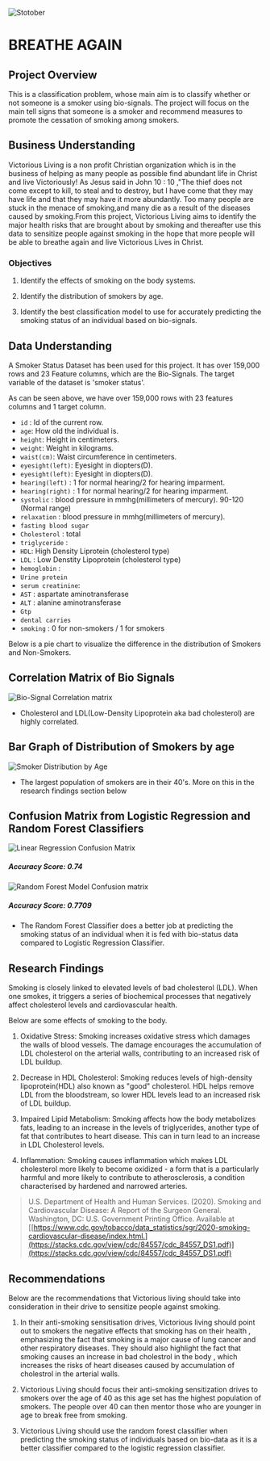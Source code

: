 ![Stotober](https://encrypted-tbn0.gstatic.com/images?q=tbn:ANd9GcRt7m3E67ogwWOfRoEU9EtJsnZ80bWI0j2FPQ&s)

# BREATHE AGAIN

## Project Overview
This is a classification problem, whose main aim is to classify whether or not someone is a smoker using bio-signals. The project will focus on the main tell signs that someone is a smoker and recommend measures to promote the cessation of smoking among smokers.


## Business Understanding 

Victorious Living is a non profit Christian organization which is in the business of helping as many people as possible find abundant life in Christ and live Victoriously! As Jesus said in John 10 : 10 ,"The thief does not come except to kill, to steal and to destroy, but I have come that they may have life and that they may have it more abundantly. Too many people are stuck in the menace of smoking,and many die as a result of the diseases caused by smoking.From this project, Victorious Living aims to identify the major health risks that are brought about by smoking and thereafter use this data to sensitize people against smoking in the hope that more people will be able to breathe again and live Victorious Lives in Christ.


### Objectives
1. Identify the effects of smoking on the body systems.  

2. Identify the distribution of smokers by age.

3. Identify the best classification model to use for accurately predicting the smoking status of an individual based on bio-signals.

## Data Understanding

A Smoker Status Dataset has been used for this project. It has over 159,000 rows and 23 Feature columns, which are the Bio-Signals. The target variable of the dataset is 'smoker status'.

As can be seen above, we have over 159,000 rows with 23 features columns and 1 target column. 
- `id` : Id of the current row.
- `age`: How old the individual is.
- `height`: Height in centimeters.
- `weight`: Weight in kilograms.
- `waist(cm)`: Waist circumference in centimeters.
- `eyesight(left)`: Eyesight in diopters(D).
- `eyesight(left)`: Eyesight in diopters(D).
- `hearing(left)` : 1 for normal hearing/2 for hearing imparment.
- `hearing(right)` : 1 for normal hearing/2 for hearing imparment.
- `systolic` : blood pressure in mmhg(millimeters of mercury). 90-120 (Normal range)
- `relaxation` : blood pressure in mmhg(millimeters of mercury).
- `fasting blood sugar` 
- `Cholesterol` : total
- `triglyceride` : 
- `HDL`: High Density Liprotein (cholesterol type)
- `LDL` : Low Denstity Lipoprotein (cholesterol type)
- `hemoglobin` :
- `Urine protein` 
- `serum creatinine`:
- `AST` : aspartate aminotransferase
- `ALT` : alanine aminotransferase
- `Gtp` 
- `dental carries` 
- `smoking` : 0 for non-smokers / 1 for smokers

Below is a pie chart to visualize the difference in the distribution of Smokers and Non-Smokers.


## Correlation Matrix of Bio Signals

![Bio-Signal Correlation matrix](Bio-status_correlation_matrix.png)

- Cholesterol and LDL(Low-Density Lipoprotein aka bad cholesterol) are highly correlated.

## Bar Graph of Distribution of Smokers by age

![Smoker Distribution by Age](number_of_smokers_by_age.png)

- The largest population of smokers are in their 40's.
  More on this in the research findings section below


## Confusion Matrix from Logistic Regression and Random Forest Classifiers


![Linear Regression Confusion Matrix](Linear_Regression_Confusion_Matrix.png)

##### Accuracy Score: 0.74

![Random Forest Model Confusion matrix](Random_Forest_Model_Confusion_Matrix.png)

##### Accuracy Score: 0.7709

- The Random Forest Classifier does a better job at predicting the smoking status of an individual when it is fed with bio-status data compared to Logistic Regression Classifier.

## Research Findings

  Smoking is closely linked to elevated levels of bad cholesterol (LDL). When one smokes, it triggers a series of biochemical processes that negatively affect cholesterol levels and cardiovascular health.

 Below are some effects of smoking to the body. 
 1. Oxidative Stress: Smoking increases oxidative stress which damages the walls of blood vessels. The damage encourages the accumulation of LDL cholesterol on the arterial walls, contributing to an increased risk of
 LDL buildup. 

 2. Decrease in HDL Cholesterol: Smoking reduces levels of high-density lipoprotein(HDL) also known as "good" cholesterol. HDL helps remove LDL from the bloodstream, so lower  HDL levels lead to an increased risk of LDL buildup. 

 3. Impaired Lipid Metabolism: Smoking affects how the body metabolizes fats, leading to an increase in the levels of triglycerides, another type of fat that contributes to heart disease. This can in turn lead to an increase in LDL Cholesterol levels.

 4. Inflammation: Smoking causes inflammation which makes LDL cholesterol more likely to become oxidized - a form that is a particularly harmful and more likely to contribute to atherosclerosis, a condition characterised by hardened and narrowed arteries. 


 > U.S. Department of Health and Human Services. (2020). Smoking and Cardiovascular Disease: A Report of the Surgeon General. Washington, DC: U.S. Government Printing Office. Available at [[https://www.cdc.gov/tobacco/data_statistics/sgr/2020-smoking-cardiovascular-disease/index.html.](https://stacks.cdc.gov/view/cdc/84557/cdc_84557_DS1.pdf)](https://stacks.cdc.gov/view/cdc/84557/cdc_84557_DS1.pdf)

 ## Recommendations 

 Below are the recommendations that Victorious living should take into consideration in their drive to sensitize people against smoking. 
1. In their anti-smoking sensitisation drives, Victorious living should point out to smokers the negative effects that smoking has on their health , emphasizing the 
fact that smoking is a major cause of lung cancer and other respiratory diseases. They should also highlight the fact that smoking causes an increase in bad cholestrol in the body , which increases the risks of heart diseases caused by accumulation of cholestrol in the arterial walls. 

2. Victorious Living should focus their anti-smoking sensitization drives to smokers over the age of 40 as this age set has the highest population of smokers. The people 
over 40 can then mentor those who are younger in age to break free from smoking. 

3. Victorious Living should use the random forest classifier when predicting the smoking status of individuals based on bio-data as it is a better classifier compared to 
   the logistic regression classifier.

